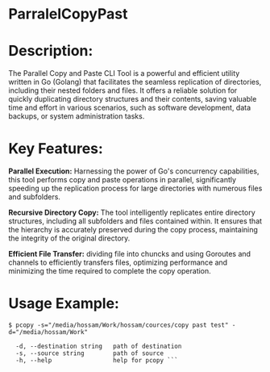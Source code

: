 # ParralelCopyPast

# Description:
The Parallel Copy and Paste CLI Tool is a powerful and efficient utility written in Go (Golang) that facilitates the seamless replication of directories, including their nested folders and files. It offers a reliable solution for quickly duplicating directory structures and their contents, saving valuable time and effort in various scenarios, such as software development, data backups, or system administration tasks.

# Key Features:

**Parallel Execution:** Harnessing the power of Go's concurrency capabilities, this tool performs copy and paste operations in parallel, significantly speeding up the replication process for large directories with numerous files and subfolders.

**Recursive Directory Copy:** The tool intelligently replicates entire directory structures, including all subfolders and files contained within. It ensures that the hierarchy is accurately preserved during the copy process, maintaining the integrity of the original directory.

**Efficient File Transfer:** dividing file into chuncks and using Goroutes and channels  to efficiently transfers files, optimizing performance and minimizing the time required to complete the copy operation.

# Usage Example:
```$ pcopy -s="/media/hossam/Work/hossam/cources/copy past test" -d="/media/hossam/Work"```
```Flags:
  -d, --destination string   path of destination
  -s, --source string        path of source
  -h, --help                 help for pcopy ```
